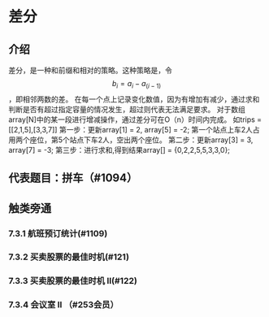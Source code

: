 #  差分

## 介绍

差分，是一种和前缀和相对的策略。这种策略是，令$$b_i = a_i - a_(i-1)$$，即相邻两数的差。
在每一个点上记录变化数值，因为有增加有减少，通过求和判断是否有超过指定容量的情况发生，超过则代表无法满足要求。
对于数组array[N]中的某一段进行增减操作，通过差分可在O（n）时间内完成。
如trips = [[2,1,5],[3,3,7]]
第一步：更新array[1] = 2, array[5] = -2;
第一个站点上车2人占用两个座位，第5个站点下车2人，空出两个座位。
第二步：更新array[3] = 3, array[7] = -3;
第三步：进行求和,得到结果array[] = {0,2,2,5,5,3,3,0};

## 代表题目：拼车（#1094）


## 触类旁通

###  7.3.1	航班预订统计(#1109)
### 7.3.2	买卖股票的最佳时机(#121)

### 7.3.3	买卖股票的最佳时机 II(#122)

### 7.3.4	会议室 II （#253会员）




